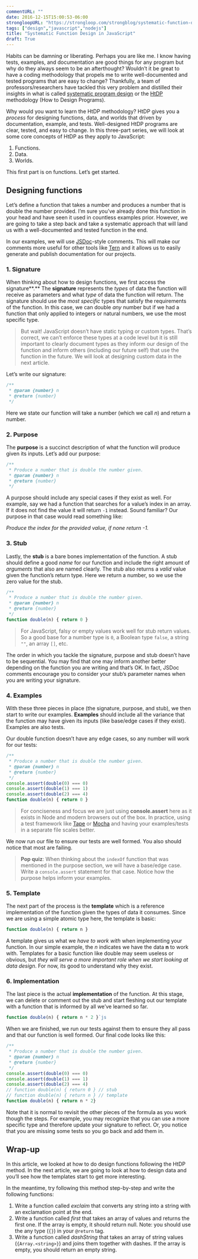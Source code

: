 ```yaml
---
commentURL: ""
date: 2016-12-15T15:00:53-06:00
strongloopURL: "https://strongloop.com/strongblog/systematic-function-design-in-javascript/"
tags: ["design","javascript","nodejs"]
title: "Systematic Function Design in JavaScript"
draft: True
---
```


Habits can be damning or liberating. Perhaps you are like me. I know having tests, examples, and documentation are good things for any program but why do they always seem to be an afterthought? Wouldn’t it be great to have a coding methodology that propels me to write well-documented and tested programs that are easy to change? Thankfully, a team of professors/researchers have tackled this very problem and distilled their insights in what is called [systematic program design](https://www.edx.org/xseries/how-code-systematic-program-design) or the [HtDP](http://www.ccs.neu.edu/home/matthias/HtDP2e/) methodology (How to Design Programs).

Why would you want to learn the HtDP methodology? HtDP gives you a _process_ for designing functions, data, and worlds that driven by documentation, example, and tests. Well-designed HtDP programs are clear, tested, and easy to change. In this three-part series, we will look at some core concepts of HtDP as they apply to JavaScript:

1.  Functions.
2.  Data.
3.  Worlds.

This first part is on functions. Let’s get started.

## Designing functions

Let’s define a function that takes a number and produces a number that is double the number provided. I’m sure you’ve already done this function in your head and have seen it used in countless examples prior. However, we are going to take a step back and take a systematic approach that will land us with a well-documented and tested function in the end.

In our examples, we will use [JSDoc](http://usejsdoc.org/)-style comments. This will make our comments more useful for other tools like [Tern](http://ternjs.net/) and it allows us to easily generate and publish documentation for our projects.

### 1. Signature

When thinking about how to design functions, we first access the signature**.** The **signature** represents the _types_ of data the function will receive as parameters and what _type_ of data the function will return. The signature should use the _most specific_ types that satisfy the requirements of the function. In this case, we can double _any_ number but if we had a function that only applied to integers or natural numbers, we use the most specific type.

> But wait! JavaScript doesn’t have static typing or custom types. That’s correct, we can’t enforce these types at a code level but it is still important to clearly document types as they inform our design of the function and inform others (including our future self) that use the function in the future. We will look at designing custom data in the next article.

Let’s write our signature:

```js
/**
 * @param {number} n
 * @return {number}
 */
```

Here we state our function will take a number (which we call _n_) and return a number.

### 2. Purpose

The **purpose** is a succinct description of what the function will produce given its inputs. Let’s add our purpose:

```js
/**
 * Produce a number that is double the number given.
 * @param {number} n
 * @return {number}
 */
```

A purpose should include any special cases if they exist as well. For example, say we had a function that searches for a value’s index in an array. If it does not find the value it will return `-1` instead. Sound familiar? Our purpose in that case would read something like:

_Produce the index for the provided value, if none return -1._

### 3. Stub

Lastly, the **stub** is a bare bones implementation of the function. A stub should define a good _name_ for our function and include the right amount of _arguments_ that also are named clearly. The stub also returns a _valid_ value given the function’s return type. Here we return a number, so we use the zero value for the stub.

```js
/**
 * Produce a number that is double the number given.
 * @param {number} n
 * @return {number}
 */
function double(n) { return 0 }
```

> For JavaScript, falsy or empty values work well for stub return values. So a good base for a number type is `0`, a Boolean type `false`, a string `""`, an array `[]`, etc.

The order in which you tackle the signature, purpose and stub doesn’t have to be sequential. You may find that one may inform another better depending on the function you are writing and that’s OK. In fact, JSDoc comments encourage you to consider your stub’s parameter names when you are writing your signature.

### 4. Examples

With these three pieces in place (the signature, purpose, and stub), we then start to write our examples. **Examples** should include all the variance that the function may have given its inputs (like base/edge cases if they exist). Examples are also tests.

Our double function doesn’t have any edge cases, so any number will work for our tests:

```js
/**
 * Produce a number that is double the number given.
 * @param {number} n
 * @return {number}
 */
console.assert(double(0) === 0)
console.assert(double(1) === 1)
console.assert(double(2) === 4)
function double(n) { return 0 }
```

> For conciseness and focus we are just using **console.assert** here as it exists in Node and modern browsers out of the box. In practice, using a test framework like [Tape](https://github.com/substack/tape) or [Mocha](http://mochajs.org) and having your examples/tests in a separate file scales better.

We now run our file to ensure our tests are well formed. You also should notice that most are failing.

> **Pop quiz**: When thinking about the `indexOf` function that was mentioned in the purpose section, we will have a base/edge case. Write a `console.assert` statement for that case. Notice how the purpose helps inform your examples.

### 5. Template

The next part of the process is the **template** which is a reference implementation of the function given the types of data it consumes. Since we are using a simple atomic type here, the template is basic:

```js
function double(n) { return n }
```

A template gives us what we _have to work with_ when implementing your function. In our simple example, the _n_ indicates we have the data **n** to work with. Templates for a basic function like double may seem useless or obvious, but _they will serve a more important role when we start looking at data design_. For now, its good to understand why they exist.

### 6. Implementation

The last piece is the actual **implementation** of the function. At this stage, we can delete or comment out the stub and start fleshing out our template with a function that is informed by all we’ve learned so far.

```js
function double(n) { return n * 2 }`js
```

When we are finished, we run our tests against them to ensure they all pass and that our function is well formed. Our final code looks like this:


```js
/**
 * Produce a number that is double the number given.
 * @param {number} n
 * @return {number}
 */
console.assert(double(0) === 0)
console.assert(double(1) === 1)
console.assert(double(2) === 4)
// function double(n) { return 0 } // stub
// function double(n) { return n } // template
function double(n) { return n * 2}
```

Note that it is normal to revisit the other pieces of the formula as you work though the steps. For example, you may recognize that you can use a more specific type and therefore update your signature to reflect. Or, you notice that you are missing some tests so you go back and add them in.

## Wrap-up

In this article, we looked at how to do design functions following the HtDP method. In the next article, we are going to look at how to design data and you’ll see how the templates start to get more interesting.

In the meantime, try following this method step-by-step and write the following functions:

1.  Write a function called _exclaim_ that converts any string into a string with an exclamation point at the end.
2.  Write a function called _first_ that takes an array of values and returns the first one. If the array is empty, it should return null. Note: you should use the any type (`{}`) in your `@return` tag.
3.  Write a function called _dashString_ that takes an array of string values (`{Array.<string>}`) and joins them together with dashes. If the array is empty, you should return an empty string.
